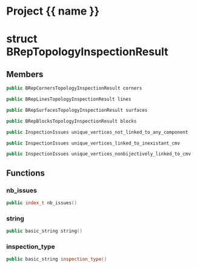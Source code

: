 <script setup>
import {useRoute} from 'vitepress'
const {path} = useRoute()
const tokens = path.split('/')
const words = tokens[2].split('-');
for (let i = 0; i < words.length; i++) {
    words[i] = words[i].charAt(0).toUpperCase() + words[i].slice(1);
    words[i] = words[i].replace('geode', 'Geode')
}
const name = words.join('-');
</script>
# Project {{ name }}

# struct BRepTopologyInspectionResult


## Members

```cpp
public BRepCornersTopologyInspectionResult corners

```

```cpp
public BRepLinesTopologyInspectionResult lines

```

```cpp
public BRepSurfacesTopologyInspectionResult surfaces

```

```cpp
public BRepBlocksTopologyInspectionResult blocks

```

```cpp
public InspectionIssues unique_vertices_not_linked_to_any_component

```

```cpp
public InspectionIssues unique_vertices_linked_to_inexistant_cmv

```

```cpp
public InspectionIssues unique_vertices_nonbijectively_linked_to_cmv

```



## Functions

### nb_issues

```cpp
public index_t nb_issues()
```


### string

```cpp
public basic_string string()
```


### inspection_type

```cpp
public basic_string inspection_type()
```





